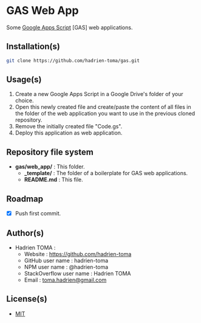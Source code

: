# GAS Web App
Some [Google Apps Script](https://developers.google.com/apps-script/) [GAS] web applications.

## Installation(s)
```bash
git clone https://github.com/hadrien-toma/gas.git
```

## Usage(s)
1. Create a new Google Apps Script in a Google Drive's folder of your choice.
2. Open this newly created file and create/paste the content of all files in the folder of the web application you want to use in the previous cloned repository.
3. Remove the initially created file "Code.gs".
4. Deploy this application as web application.

## Repository file system
* **gas/web_app/** : This folder.
  * **_template/** : The folder of a boilerplate for GAS web applications.
  * **README.md** : This file.

## Roadmap
- [x] Push first commit.

## Author(s)
* Hadrien TOMA :
  * Website : https://github.com/hadrien-toma
  * GitHub user name : hadrien-toma
  * NPM user name : @hadrien-toma
  * StackOverflow user name : Hadrien TOMA
  * Email : [toma.hadrien@gmail.com](mailto:toma.hadrien@gmail.com?Subject=About%20gas%2Fweb_app)

## License(s)
* [MIT](https://github.com/hadrien-toma/gas/blob/master/web_app/LICENSE)
